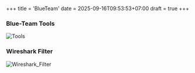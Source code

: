 +++
title = 'BlueTeam'
date = 2025-09-16T09:53:53+07:00
draft = true
+++

### Blue-Team Tools

![Tools](/image/CyberSecurity/BlueTeam/Blue_Team_Tools.jpg)

### Wireshark Filter

![Wireshark_Filter](/image/CyberSecurity/BlueTeam/Wireshark_Filter.jpg)







